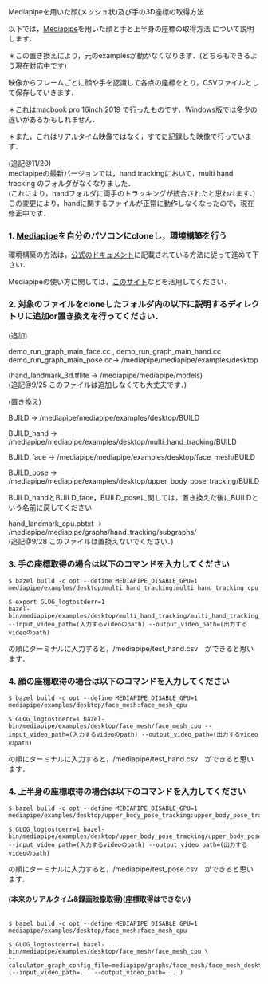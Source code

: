Mediapipeを用いた顔(メッシュ状)及び手の3D座標の取得方法

以下では，[Mediapipe](https://github.com/google/mediapipe)を用いた顔と手と上半身の座標の取得方法
について説明します．
 
 ＊この置き換えにより，元のexamplesが動かなくなります．(どちらもできるよう現在対応中です)


映像からフレームごとに顔や手を認識して各点の座標をとり，CSVファイルとして保存していきます．

＊これはmacbook pro 16inch 2019 で行ったものです．Windows版では多少の違いがあるかもしれません．

＊また，これはリアルタイム映像ではなく，すでに記録した映像で行っています．

(追記@11/20)  
mediapipeの最新バージョンでは，hand trackingにおいて，multi hand tracking のフォルダがなくなりました．  
(これにより，handフォルダに両手のトラッキングが統合されたと思われます．)  
この変更により，handに関するファイルが正常に動作しなくなったので，現在修正中です．

### 1. [Mediapipe](https://github.com/google/mediapipe)を自分のパソコンにcloneし，環境構築を行う

環境構築の方法は，[公式のドキュメント](https://google.github.io/mediapipe/getting_started/getting_started.html)に記載されている方法に従って進めて下さい．

Mediapipeの使い方に関しては，[このサイト](https://note.com/npaka/n/n5008f82c43cc)などを活用してください．


### 2. 対象のファイルをcloneしたフォルダ内の以下に説明するディレクトリに追加or置き換えを行ってください．
(追加)

demo_run_graph_main_face.cc , demo_run_graph_main_hand.cc demo_run_graph_main_pose.cc→ /mediapipe/mediapipe/examples/desktop

(hand_landmark_3d.tflite → /mediapipe/mediapipe/models)  
(追記@9/25 このファイルは追加しなくても大丈夫です．)

(置き換え)

BUILD → /mediapipe/mediapipe/examples/desktop/BUILD

BUILD_hand → /mediapipe/mediapipe/examples/desktop/multi_hand_tracking/BUILD

BUILD_face → /mediapipe/mediapipe/examples/desktop/face_mesh/BUILD 

BUILD_pose → /mediapipe/mediapipe/examples/desktop/upper_body_pose_tracking/BUILD 



BUILD_handとBUILD_face，BUILD_poseに関しては，置き換えた後にBUILDという名前に戻してください

hand_landmark_cpu.pbtxt → /mediapipe/mediapipe/graphs/hand_tracking/subgraphs/  
(追記@9/28 このファイルは置換えないでください．)

### 3. 手の座標取得の場合は以下のコマンドを入力してください
```
$ bazel build -c opt --define MEDIAPIPE_DISABLE_GPU=1 mediapipe/examples/desktop/multi_hand_tracking:multi_hand_tracking_cpu

$ export GLOG_logtostderr=1
bazel-bin/mediapipe/examples/desktop/multi_hand_tracking/multi_hand_tracking_cpu --input_video_path=(入力するvideoのpath) --output_video_path=(出力するvideoのpath)
```
の順にターミナルに入力すると，/mediapipe/test_hand.csv　ができると思います．

### 4. 顔の座標取得の場合は以下のコマンドを入力してください
```
$ bazel build -c opt --define MEDIAPIPE_DISABLE_GPU=1 mediapipe/examples/desktop/face_mesh:face_mesh_cpu

$ GLOG_logtostderr=1 bazel-bin/mediapipe/examples/desktop/face_mesh/face_mesh_cpu --input_video_path=(入力するvideoのpath) --output_video_path=(出力するvideoのpath)
```
の順にターミナルに入力すると，/mediapipe/test_hand.csv　ができると思います．

### 4. 上半身の座標取得の場合は以下のコマンドを入力してください
```
$ bazel build -c opt --define MEDIAPIPE_DISABLE_GPU=1 mediapipe/examples/desktop/upper_body_pose_tracking:upper_body_pose_tracking_cpu

$ GLOG_logtostderr=1 bazel-bin/mediapipe/examples/desktop/upper_body_pose_tracking/upper_body_pose_tracking_cpu --input_video_path=(入力するvideoのpath) --output_video_path=(出力するvideoのpath)
```
の順にターミナルに入力すると，/mediapipe/test_pose.csv　ができると思います.  

#### (本来のリアルタイム&録画映像取得)(座標取得はできない)  

```

$ bazel build -c opt --define MEDIAPIPE_DISABLE_GPU=1 mediapipe/examples/desktop/face_mesh:face_mesh_cpu 

$ GLOG_logtostderr=1 bazel-bin/mediapipe/examples/desktop/face_mesh/face_mesh_cpu \
--calculator_graph_config_file=mediapipe/graphs/face_mesh/face_mesh_desktop_live.pbtxt  
(--input_video_path=... --output_video_path=... )


```
